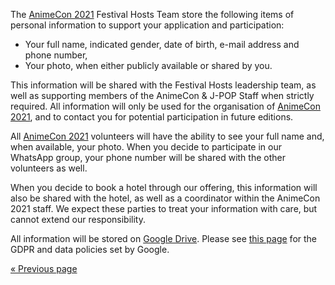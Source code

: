 The [AnimeCon 2021](https://animecon.nl) Festival Hosts Team store the following items of personal
information to support your application and participation:

  * Your full name, indicated gender, date of birth, e-mail address and phone number,
  * Your photo, when either publicly available or shared by you.

This information will be shared with the Festival Hosts leadership team, as well as supporting
members of the AnimeCon & J-POP Staff when strictly required. All information will only be used for
the organisation of [AnimeCon 2021](https://animecon.nl), and to contact you for potential
participation in future editions.

All [AnimeCon 2021](https://animecon.nl) volunteers will have the ability to see your full name and,
when available, your photo. When you decide to participate in our WhatsApp group, your phone number
will be shared with the other volunteers as well.

When you decide to book a hotel through our offering, this information will also be shared with the
hotel, as well as a coordinator within the AnimeCon 2021 staff. We expect these parties to treat
your information with care, but cannot extend our responsibility.

All information will be stored on [Google Drive](https://www.google.com/drive/). Please see
[this page](https://privacy.google.com/businesses/compliance/#!?modal_active=none) for the GDPR and
data policies set by Google.

[« Previous page](/registration/2021-christmas/)
